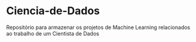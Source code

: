 # Ciencia-de-Dados
Repositório para armazenar os projetos de Machine Learning relacionados ao trabalho de um Cientista de Dados

